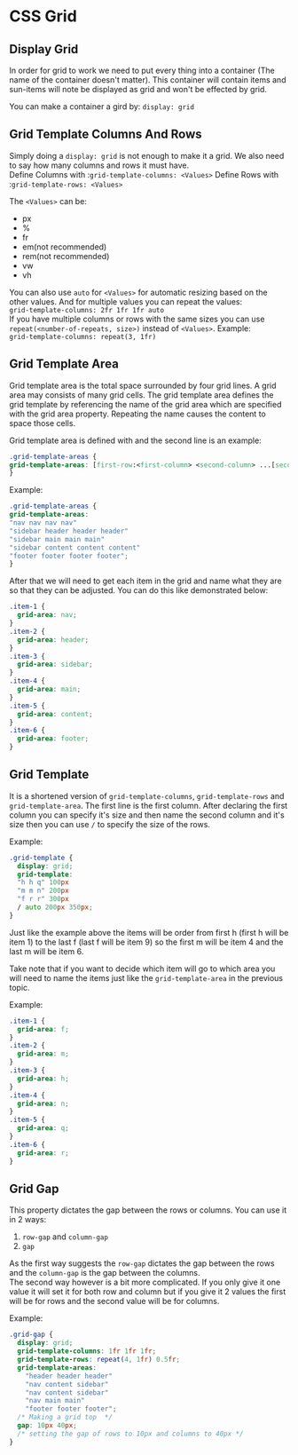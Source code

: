 # CSS Grid

## Display Grid

In order for grid to work we need to put every thing into a container (The name of the container doesn't matter). This container will contain items and sun-items will note be displayed as grid and won't be effected by grid.

You can make a container a gird by: `display: grid`

## Grid Template Columns And Rows

Simply doing a `display: grid` is not enough to make it a grid. We also need to say how many columns and rows it must have.</br>
Define Columns with :`grid-template-columns: <Values>`
Define Rows with :`grid-template-rows: <Values>`

The `<Values>` can be:

- px
- %
- fr
- em(not recommended)
- rem(not recommended)
- vw
- vh

You can also use `auto` for `<Values>` for automatic resizing based on the other values. And for multiple values you can repeat the values: </br>
`grid-template-columns: 2fr 1fr 1fr auto`</br>
If you have multiple columns or rows with the same sizes you can use `repeat(<number-of-repeats, size>)` instead of `<Values>`. Example:</br>
`grid-template-columns: repeat(3, 1fr)`

## Grid Template Area

Grid template area is the total space surrounded by four grid lines. A grid area may consists of many grid cells. The grid template area defines the grid template by referencing the name of the grid area which are specified with the grid area property. Repeating the name causes the content to space those cells.

Grid template area is defined with and the second line is an example:

```CSS
.grid-template-areas {
grid-template-areas: [first-row:<first-column> <second-column> ...[second-row<first-column> <second-column> ...] ...;
}
```

Example:

```CSS
.grid-template-areas {
grid-template-areas:
"nav nav nav nav"
"sidebar header header header"
"sidebar main main main"
"sidebar content content content"
"footer footer footer footer";
}
```

After that we will need to get each item in the grid and name what they are so that they can be adjusted. You can do this like demonstrated below:

```CSS
.item-1 {
  grid-area: nav;
}
.item-2 {
  grid-area: header;
}
.item-3 {
  grid-area: sidebar;
}
.item-4 {
  grid-area: main;
}
.item-5 {
  grid-area: content;
}
.item-6 {
  grid-area: footer;
}
```

## Grid Template

It is a shortened version of `grid-template-columns`, `grid-template-rows` and `grid-template-area`. The first line is the first column. After declaring the first column you can specify it's size and then name the second column and it's size then you can use `/` to specify the size of the rows.

Example:

```CSS
.grid-template {
  display: grid;
  grid-template:
  "h h q" 100px
  "m m n" 200px
  "f r r" 300px
  / auto 200px 350px;
}
```

Just like the example above the items will be order from first h (first h will be item 1) to the last f (last f will be item 9) so the first m will be item 4 and the last m will be item 6.

Take note that if you want to decide which item will go to which area you will need to name the items just like the `grid-template-area` in the previous topic.

Example:

```CSS
.item-1 {
  grid-area: f;
}
.item-2 {
  grid-area: m;
}
.item-3 {
  grid-area: h;
}
.item-4 {
  grid-area: n;
}
.item-5 {
  grid-area: q;
}
.item-6 {
  grid-area: r;
}
```

## Grid Gap

This property dictates the gap between the rows or columns. You can use it in 2 ways:

1. `row-gap` and `column-gap`
2. `gap`

As the first way suggests the `row-gap` dictates the gap between the rows and the `column-gap` is the gap between the columns.</br>
The second way however is a bit more complicated. If you only give it one value it will set it for both row and column but if you give it 2 values the first will be for rows and the second value will be for columns.

Example:

```CSS
.grid-gap {
  display: grid;
  grid-template-columns: 1fr 1fr 1fr;
  grid-template-rows: repeat(4, 1fr) 0.5fr;
  grid-template-areas:
    "header header header"
    "nav content sidebar"
    "nav content sidebar"
    "nav main main"
    "footer footer footer";
  /* Making a grid top  */
  gap: 10px 40px;
  /* setting the gap of rows to 10px and columns to 40px */
}
```
